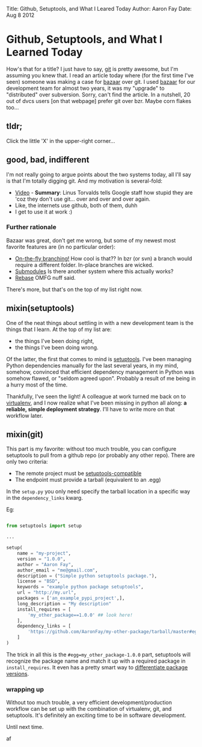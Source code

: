 Title: Github, Setuptools, and What I Leared Today
Author: Aaron Fay
Date: Aug 8 2012

# Github, Setuptools, and What I Learned Today
How's that for a title?  I just have to say, [git][] is pretty awesome, but I'm assuming you knew that.  I read an article today where (for the first time I've seen) someone was making a case for [bazaar][] over git.  I used [bazaar][] for our development team for almost two years, it was my "upgrade" to "distributed" over subversion. Sorry, can't find the article. In a nutshell, 20 out of dvcs users [on that webpage] prefer git over bzr.  Maybe corn flakes too...

## tldr;
Click the little 'X' in the upper-right corner...

## good, bad, indifferent
I'm not really going to argue points about the two systems today, all I'll say is that I'm totally digging git. And my motivation is several-fold:

 * [Video][] - __Summary__: Linus Torvalds tells Google staff how stupid they are 'coz they don't use git... over and over and over again.
 * Like, the internets use github, both of them, duhh
 * I get to use it at work :)

[git]: http://github.com
[bazaar]: bazaar.canonical.com
[Video]: http://www.youtube.com/watch?v=4XpnKHJAok8

### Further rationale
Bazaar was great, don't get me wrong, but some of my newest most favorite features are (in no particular order):

 * [On-the-fly branching!](http://www-cs-students.stanford.edu/~blynn/gitmagic/ch04.html)  How cool is that?? In bzr (or svn) a branch would require a different folder.  In-place branches are wicked.
 * [Submodules](http://git-scm.com/book/en/Git-Tools-Submodules) Is there another system where this actually works?
 * [Rebase](http://git-scm.com/book/en/Git-Branching-Rebasing) OMFG nuff said.

There's more, but that's on the top of my list right now.

## mixin(setuptools)
One of the neat things about settling in with a new development team is the things that I learn.  At the top of my list are:

 * the things I've been doing right,
 * the things I've been doing wrong.

 Of the latter, the first that comes to mind is [setuptools][]. I've been managing Python dependencies manually for the last several years, in my mind, somehow, convinced that efficient dependency management in Python was somehow flawed, or "seldom agreed upon".  Probably a result of me being in a hurry most of the time.

Thankfully, I've seen the light!  A colleague at work turned me back on to [virtualenv][], and I now realize what I've been missing in python all along: __a reliable, simple deployment strategy__.  I'll have to write more on that workflow later.

[setuptools]: http://pypi.python.org/pypi/setuptools/
[virtualenv]: http://pypi.python.org/pypi/virtualenv/

## mixin(git)
This part is my favorite: without too much trouble, you can configure setuptools to pull from a github repo (or probably any other repo).  There are only two criteria:

 * The remote project must be [setuptools-compatible][]
 * The endpoint must provide a tarball (equivalent to an .egg)

[setuptools-compatible]: http://packages.python.org/an_example_pypi_project/setuptools.html#setting-up-setup-py

In the `setup.py` you only need specify the tarball location in a specific way in the `dependency_links` kwarg.

Eg: 

```python

from setuptools import setup

...

setup(
    name = "my-project",
    version = "1.0.0",
    author = "Aaron Fay",
    author_email = "me@gmail.com",
    description = ("Simple python setuptools package."),
    license = "BSD",
    keywords = "example python package setuptools",
    url = "http://my.url",
    packages = ['an_example_pypi_project',],
    long_description = "My description"
    install_requires = [
        'my_other_package==1.0.0' ## look here!
    ],
    dependency_links = [
        'https://github.com/AaronFay/my-other-package/tarball/master#egg=my_other_package-1.0.0'
    ]
)

```
The trick in all this is the `#egg=my_other_package-1.0.0` part, setuptools will recognize the package name and match it up with a required package in `install_requires`.  It even has a pretty smart way to [differentiate package versions](http://packages.python.org/distribute/setuptools.html#specifying-your-project-s-version).

### wrapping up
Without too much trouble, a very efficient development/production workflow can be set up with the combination of virtualenv, git, and setuptools.  It's definitely an exciting time to be in software development.

Until next time.

af
